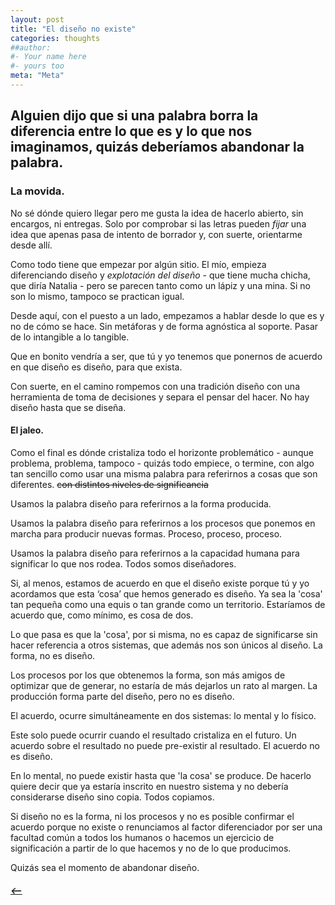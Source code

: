 ```yaml
---
layout: post
title: "El diseño no existe"
categories: thoughts
##author:
#- Your name here
#- yours too
meta: "Meta"
---
```


## Alguien dijo que si una palabra borra la diferencia entre lo que es y lo que nos imaginamos, quizás deberíamos abandonar la palabra.

### La movida.
No sé dónde quiero llegar pero me gusta la idea de hacerlo abierto, sin encargos, ni entregas. Solo por comprobar si las letras pueden *fijar* una idea que apenas pasa de intento de borrador y, con suerte, orientarme desde allí.

Como todo tiene que empezar por algún sitio. El mío, empieza diferenciando diseño y *explotación del diseño* - que tiene mucha chicha, que diría Natalia - pero se parecen tanto como un lápiz y una mina. Si no son lo mismo, tampoco se practican igual.

Desde aquí, con el puesto a un lado, empezamos a hablar desde lo que es y no de cómo se hace. Sin metáforas y de forma agnóstica al soporte. Pasar de lo intangible a lo tangible.

Que en bonito vendría a ser, que tú y yo tenemos que ponernos de acuerdo en que diseño es diseño, para que exista.

Con suerte, en el camino rompemos con una tradición diseño con una herramienta de toma de decisiones y separa el pensar del hacer. No hay diseño hasta que se diseña.

#### El jaleo.
Como el final es dónde cristaliza todo el horizonte problemático - aunque problema, problema, tampoco - quizás todo empiece, o termine, con algo tan sencillo como usar una misma palabra para referirnos a cosas que son diferentes. ~~con distintos niveles de significancia~~

Usamos la palabra diseño para referirnos a la forma producida.

Usamos la palabra diseño para referirnos a los procesos que ponemos en marcha para producir nuevas formas. Proceso, proceso, proceso.

Usamos la palabra diseño para referirnos a la capacidad humana para significar lo que nos rodea. Todos somos diseñadores.

Si, al menos, estamos de acuerdo en que el diseño existe porque tú y yo acordamos que esta ‘cosa’ que hemos generado es diseño. Ya sea la 'cosa' tan pequeña como una equis o tan grande como un territorio. Estaríamos de acuerdo que, como mínimo, es cosa de dos.

Lo que pasa es que la 'cosa', por si misma, no es capaz de significarse sin hacer referencia a otros sistemas, que además nos son únicos al diseño. La forma, no es diseño.

Los procesos por los que obtenemos la forma, son más amigos de optimizar que de generar, no estaría de más dejarlos un rato al margen. La producción forma parte del diseño, pero no es diseño.

El acuerdo, ocurre simultáneamente en dos sistemas: lo mental y lo físico.

Este solo puede ocurrir cuando el resultado cristaliza en el futuro. Un acuerdo sobre el resultado no puede pre-existir al resultado. El acuerdo no es diseño.

En lo mental, no puede existir hasta que 'la cosa' se produce. De hacerlo quiere decir que ya estaría inscrito en nuestro sistema y no debería considerarse diseño sino copia. Todos copiamos.

Si diseño no es la forma, ni los procesos y no es posible confirmar el acuerdo porque no existe o renunciamos al factor diferenciador por ser una facultad común a todos los humanos o hacemos un ejercicio de significación a partir de lo que hacemos y no de lo que producimos.

Quizás sea el momento de abandonar diseño.




##### [⟵](/../../incomplete/index.html)
